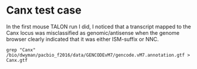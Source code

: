 # Canx test case
In the first mouse TALON run I did, I noticed that a transcript mapped to the Canx locus was misclassified as genomic/antisense when the genome browser clearly indicated that it was either ISM-suffix or NNC.

```
grep "Canx" /bio/dwyman/pacbio_f2016/data/GENCODEvM7/gencode.vM7.annotation.gtf > Canx.gtf
```
